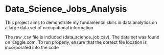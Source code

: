 # Data_Science_Jobs_Analysis
This project aims to demonstrate my fundamental skills in data analytics on a large data set of occupational information

The raw .csv file is included (data_science_job.csv). The data set was found on Kaggle.com. To run properly, ensure that the correct file location is incorporated into the code
